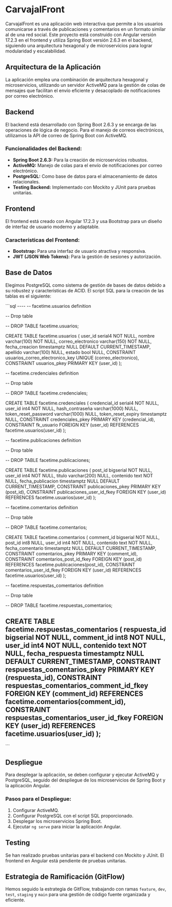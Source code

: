 # CarvajalFront

CarvajalFront es una aplicación web interactiva que permite a los usuarios comunicarse a través de publicaciones y comentarios en un formato similar al de una red social. Este proyecto está construido con Angular versión 17.2.3 en el frontend y utiliza Spring Boot versión 2.6.3 en el backend, siguiendo una arquitectura hexagonal y de microservicios para lograr modularidad y escalabilidad.

## Arquitectura de la Aplicación

La aplicación emplea una combinación de arquitectura hexagonal y microservicios, utilizando un servidor ActiveMQ para la gestión de colas de mensajes que facilitan el envío eficiente y desacoplado de notificaciones por correo electrónico.

## Backend

El backend está desarrollado con Spring Boot 2.6.3 y se encarga de las operaciones de lógica de negocio. Para el manejo de correos electrónicos, utilizamos la API de correo de Spring Boot con ActiveMQ.

### Funcionalidades del Backend:
- **Spring Boot 2.6.3:** Para la creación de microservicios robustos.
- **ActiveMQ:** Manejo de colas para el envío de notificaciones por correo electrónico.
- **PostgreSQL:** Como base de datos para el almacenamiento de datos relacionales.
- **Testing Backend:** Implementado con Mockito y JUnit para pruebas unitarias.

## Frontend

El frontend está creado con Angular 17.2.3 y usa Bootstrap para un diseño de interfaz de usuario moderno y adaptable.

### Características del Frontend:
- **Bootstrap:** Para una interfaz de usuario atractiva y responsiva.
- **JWT (JSON Web Tokens):** Para la gestión de sesiones y autorización.

## Base de Datos

Elegimos PostgreSQL como sistema de gestión de bases de datos debido a su robustez y características de ACID. El script SQL para la creación de las tablas es el siguiente:

\```sql
---- -- facetime.usuarios definition

-- Drop table

-- DROP TABLE facetime.usuarios;

CREATE TABLE facetime.usuarios (
	user_id serial4 NOT NULL,
	nombre varchar(100) NOT NULL,
	correo_electronico varchar(150) NOT NULL,
	fecha_creacion timestamptz NULL DEFAULT CURRENT_TIMESTAMP,
	apellido varchar(100) NULL,
	estado bool NULL,
	CONSTRAINT usuarios_correo_electronico_key UNIQUE (correo_electronico),
	CONSTRAINT usuarios_pkey PRIMARY KEY (user_id)
);


-- facetime.credenciales definition

-- Drop table

-- DROP TABLE facetime.credenciales;

CREATE TABLE facetime.credenciales (
	credencial_id serial4 NOT NULL,
	user_id int4 NOT NULL,
	hash_contraseña varchar(1000) NULL,
	token_reset_password varchar(1000) NULL,
	token_reset_expiry timestamptz NULL,
	CONSTRAINT credenciales_pkey PRIMARY KEY (credencial_id),
	CONSTRAINT fk_usuario FOREIGN KEY (user_id) REFERENCES facetime.usuarios(user_id)
);


-- facetime.publicaciones definition

-- Drop table

-- DROP TABLE facetime.publicaciones;

CREATE TABLE facetime.publicaciones (
	post_id bigserial NOT NULL,
	user_id int4 NOT NULL,
	titulo varchar(200) NULL,
	contenido text NOT NULL,
	fecha_publicacion timestamptz NULL DEFAULT CURRENT_TIMESTAMP,
	CONSTRAINT publicaciones_pkey PRIMARY KEY (post_id),
	CONSTRAINT publicaciones_user_id_fkey FOREIGN KEY (user_id) REFERENCES facetime.usuarios(user_id)
);


-- facetime.comentarios definition

-- Drop table

-- DROP TABLE facetime.comentarios;

CREATE TABLE facetime.comentarios (
	comment_id bigserial NOT NULL,
	post_id int8 NULL,
	user_id int4 NOT NULL,
	contenido text NOT NULL,
	fecha_comentario timestamptz NULL DEFAULT CURRENT_TIMESTAMP,
	CONSTRAINT comentarios_pkey PRIMARY KEY (comment_id),
	CONSTRAINT comentarios_post_id_fkey FOREIGN KEY (post_id) REFERENCES facetime.publicaciones(post_id),
	CONSTRAINT comentarios_user_id_fkey FOREIGN KEY (user_id) REFERENCES facetime.usuarios(user_id)
);


-- facetime.respuestas_comentarios definition

-- Drop table

-- DROP TABLE facetime.respuestas_comentarios;

CREATE TABLE facetime.respuestas_comentarios (
	respuesta_id bigserial NOT NULL,
	comment_id int8 NOT NULL,
	user_id int4 NOT NULL,
	contenido text NOT NULL,
	fecha_respuesta timestamptz NULL DEFAULT CURRENT_TIMESTAMP,
	CONSTRAINT respuestas_comentarios_pkey PRIMARY KEY (respuesta_id),
	CONSTRAINT respuestas_comentarios_comment_id_fkey FOREIGN KEY (comment_id) REFERENCES facetime.comentarios(comment_id),
	CONSTRAINT respuestas_comentarios_user_id_fkey FOREIGN KEY (user_id) REFERENCES facetime.usuarios(user_id)
);
--
\```

## Despliegue

Para desplegar la aplicación, se deben configurar y ejecutar ActiveMQ y PostgreSQL, seguido del despliegue de los microservicios de Spring Boot y la aplicación Angular.

### Pasos para el Despliegue:
1. Configurar ActiveMQ.
2. Configurar PostgreSQL con el script SQL proporcionado.
3. Desplegar los microservicios Spring Boot.
4. Ejecutar `ng serve` para iniciar la aplicación Angular.

## Testing

Se han realizado pruebas unitarias para el backend con Mockito y JUnit. El frontend en Angular está pendiente de pruebas unitarias.

## Estrategia de Ramificación (GitFlow)

Hemos seguido la estrategia de GitFlow, trabajando con ramas `feature`, `dev`, `test`, `staging` y `main` para una gestión de código fuente organizada y eficiente.


